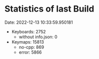 # Statistics of last Build

Date: 2022-12-13 10:33:59.950181

- Keyboards: 2752
  - without info.json: 0
- Keymaps: 15813
  - no-cpp: 869
  - error: 5866
